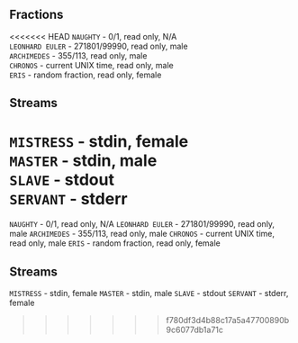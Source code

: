 ## Fractions
<<<<<<< HEAD
`NAUGHTY` - 0/1, read only, N/A  
`LEONHARD EULER` - 271801/99990, read only, male  
`ARCHIMEDES` - 355/113, read only, male  
`CHRONOS` - current UNIX time, read only, male  
`ERIS` - random fraction, read only, female  

## Streams
`MISTRESS` - stdin, female  
`MASTER` - stdin, male  
`SLAVE` - stdout  
`SERVANT` - stderr
=======
`NAUGHTY` - 0/1, read only, N/A
`LEONHARD EULER` - 271801/99990, read only, male
`ARCHIMEDES` - 355/113, read only, male
`CHRONOS` - current UNIX time, read only, male
`ERIS` - random fraction, read only, female

## Streams
`MISTRESS` - stdin, female
`MASTER` - stdin, male
`SLAVE` - stdout
`SERVANT` - stderr, female
>>>>>>> f780df3d4b88c17a5a47700890b9c6077db1a71c
